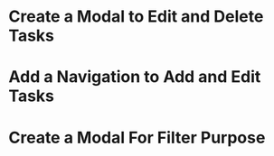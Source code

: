 # Create a Modal to Edit and Delete Tasks

# Add a Navigation to Add and Edit Tasks

# Create a Modal For Filter Purpose
